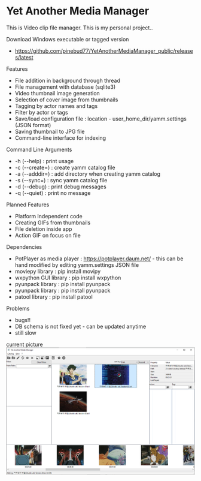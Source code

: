 Yet Another Media Manager
=========================

This is Video clip file manager. This is my personal project..

Download Windows executable or tagged version
* https://github.com/pinebud77/YetAnotherMediaManager_public/releases/latest

Features
* File addition in background through thread
* File management with database (sqlite3)
* Video thumbnail image generation
* Selection of cover image from thumbnails
* Tagging by actor names and tags
* Filter by actor or tags
* Save/load configuration file : location - user_home_dir/yamm.settings (JSON format)
* Saving thumbnail to JPG file
* Command-line interface for indexing

Command Line Arguments
* -h (--help) : print usage
* -c (--create=) : create yamm catalog file
* -a (--adddir=) : add directory when creating yamm catalog
* -s (--sync=) : sync yamm catalog file
* -d (--debug) : print debug messages
* -q (--quiet) : print no message

Planned Features
* Platform Independent code
* Creating GIFs from thumbnails
* File deletion inside app
* Action GIF on focus on file

Dependencies
* PotPlayer as media player : https://potplayer.daum.net/ - this can be hand modified by editing yamm.settings JSON file
* moviepy library : pip install movipy
* wxpython GUI library : pip install wxpython
* pyunpack library : pip install pyunpack
* pyunpack library : pip install pyunpack
* patool library : pip install patool

Problems
* bugs!!
* DB schema is not fixed yet - can be updated anytime
* still slow

current picture
![current pic](https://github.com/pinebud77/YetAnotherMediaManager_public/blob/main/yamm.png)
